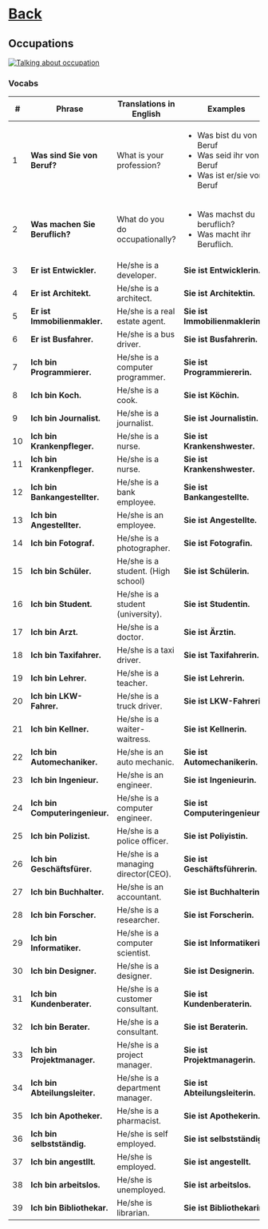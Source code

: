 # [Back](../a1/README.md)

## Occupations

<a href="https://www.youtube.com/watch?v=G63cDcAXqQc&list=PL5QyCnFPRx0GxaFjdAVkx7K9TfEklY4sg&index=8" target="_blank">
    <img src="http://i3.ytimg.com/vi/G63cDcAXqQc/maxresdefault.jpg" 
    alt="Talking about occupation"/></a>

### Vocabs
<table>
 <thead>
  <tr>
   <th>#</th>
   <th>Phrase</th>
   <th>Translations in English</th>
   <th>Examples</th>
  </tr>
 </thead>
 <tbody>
  <tr>
   <td>1</td>
   <td><strong>Was sind Sie von Beruf?</strong></td>
   <td>What is your profession?</td>
   <td>
    <ul>
     <li>Was bist du von Beruf</li>
     <li>Was seid ihr von Beruf</li>
     <li>Was ist er/sie von Beruf</li>
    </ul>
   </td>
  </tr>
  <tr>
   <td>2</td>
   <td><strong>Was machen Sie Beruflich?</strong></td>
   <td>What do you do occupationally?</td>
   <td>
    <ul>
     <li>Was machst du beruflich?</li>
     <li>Was macht ihr Beruflich.</li>
    </ul>
   </td>
  </tr>
  <tr>
   <td>3</td>
   <td>
    <strong>Er ist Entwickler.</strong>
    </td>
   <td>He/she is a developer.</td>
   <td>
    <strong>Sie ist Entwicklerin.</strong>
   </td>
  </tr>
  <tr>
   <td>4</td>
   <td>
    <strong>Er ist Architekt.</strong>
    </td>
   <td>He/she is a architect.</td>
   <td>
    <strong>Sie ist Architektin.</strong>
   </td>
  </tr>
  <tr>
   <td>5</td>
   <td>
    <strong>Er ist Immobilienmakler.</strong>
    </td>
   <td>He/she is a real estate agent.</td>
   <td>
    <strong>Sie ist Immobilienmaklerin.</strong>
   </td>
  </tr>
  <tr>
   <td>6</td>
   <td>
    <strong>Er ist Busfahrer.</strong>
    </td>
   <td>He/she is a bus driver.</td>
   <td>
    <strong>Sie ist Busfahrerin.</strong>
   </td>
  </tr>
  <tr>
   <td>7</td>
   <td>
    <strong>Ich bin Programmierer.</strong>
    </td>
   <td>He/she is a computer programmer.</td>
   <td>
    <strong>Sie ist Programmiererin.</strong>
   </td>
  </tr>
  <tr>
   <td>8</td>
   <td>
    <strong>Ich bin Koch.</strong>
    </td>
   <td>He/she is a cook.</td>
   <td>
    <strong>Sie ist Köchin.</strong>
   </td>
  </tr>
  <tr>
   <td>9</td>
   <td>
    <strong>Ich bin Journalist.</strong>
    </td>
   <td>He/she is a journalist.</td>
   <td>
    <strong>Sie ist Journalistin.</strong>
   </td>
  </tr>
  <tr>
   <td>10</td>
   <td>
    <strong>Ich bin Krankenpfleger.</strong>
    </td>
   <td>He/she is a nurse.</td>
   <td>
    <strong>Sie ist Krankenshwester.</strong>
   </td>
  </tr>
  <tr>
   <td>11</td>
   <td>
    <strong>Ich bin Krankenpfleger.</strong>
    </td>
   <td>He/she is a nurse.</td>
   <td>
    <strong>Sie ist Krankenshwester.</strong>
   </td>
  </tr>
  <tr>
   <td>12</td>
   <td>
    <strong>Ich bin Bankangestellter.</strong>
    </td>
   <td>He/she is a bank employee.</td>
   <td>
    <strong>Sie ist Bankangestellte.</strong>
   </td>
  </tr>
  <tr>
   <td>13</td>
   <td>
    <strong>Ich bin Angestellter.</strong>
    </td>
   <td>He/she is an employee.</td>
   <td>
    <strong>Sie ist Angestellte.</strong>
   </td>
  </tr>
  <tr>
   <td>14</td>
   <td>
    <strong>Ich bin Fotograf.</strong>
    </td>
   <td>He/she is a photographer.</td>
   <td>
    <strong>Sie ist Fotografin.</strong>
   </td>
  </tr>
  <tr>
     <td>15</td>
     <td>
      <strong>Ich bin Schüler.</strong>
      </td>
     <td>He/she is a student. (High school)</td>
     <td>
      <strong>Sie ist Schülerin.</strong>
     </td>
  </tr>
  <tr>
     <td>16</td>
     <td>
      <strong>Ich bin Student.</strong>
      </td>
     <td>He/she is a student (university).</td>
     <td>
      <strong>Sie ist Studentin.</strong>
     </td>
  </tr>
  <tr>
     <td>17</td>
     <td>
      <strong>Ich bin Arzt.</strong>
      </td>
     <td>He/she is a doctor.</td>
     <td>
      <strong>Sie ist Ärztin.</strong>
     </td>
  </tr>
  <tr>
     <td>18</td>
     <td>
      <strong>Ich bin Taxifahrer.</strong>
      </td>
     <td>He/she is a taxi driver.</td>
     <td>
      <strong>Sie ist Taxifahrerin.</strong>
     </td>
  </tr>
  <tr>
     <td>19</td>
     <td>
      <strong>Ich bin Lehrer.</strong>
      </td>
     <td>He/she is a teacher.</td>
     <td>
      <strong>Sie ist Lehrerin.</strong>
     </td>
  </tr>
  <tr>
     <td>20</td>
     <td>
      <strong>Ich bin LKW-Fahrer.</strong>
      </td>
     <td>He/she is a truck driver.</td>
     <td>
      <strong>Sie ist LKW-Fahrerin.</strong>
     </td>
  </tr>
  <tr>
     <td>21</td>
     <td>
      <strong>Ich bin Kellner.</strong>
      </td>
     <td>He/she is a waiter-waitress.</td>
     <td>
      <strong>Sie ist Kellnerin.</strong>
     </td>
  </tr>
  <tr>
     <td>22</td>
     <td>
      <strong>Ich bin Automechaniker.</strong>
      </td>
     <td>He/she is an auto mechanic.</td>
     <td>
      <strong>Sie ist Automechanikerin.</strong>
     </td>
  </tr>
  <tr>
     <td>23</td>
     <td>
      <strong>Ich bin Ingenieur.</strong>
      </td>
     <td>He/she is an engineer.</td>
     <td>
      <strong>Sie ist Ingenieurin.</strong>
     </td>
  </tr>
  <tr>
     <td>24</td>
     <td>
      <strong>Ich bin Computeringenieur.</strong>
      </td>
     <td>He/she is a computer engineer.</td>
     <td>
      <strong>Sie ist Computeringenieurin.</strong>
     </td>
  </tr>
  <tr>
     <td>25</td>
     <td>
      <strong>Ich bin Polizist.</strong>
      </td>
     <td>He/she is a police officer.</td>
     <td>
      <strong>Sie ist Poliyistin.</strong>
     </td>
  </tr>
  <tr>
     <td>26</td>
     <td>
      <strong>Ich bin Geschäftsfürer.</strong>
      </td>
     <td>He/she is a managing director(CEO).</td>
     <td>
      <strong>Sie ist Geschäftsführerin.</strong>
     </td>
  </tr>
  <tr>
     <td>27</td>
     <td>
      <strong>Ich bin Buchhalter.</strong>
      </td>
     <td>He/she is an accountant.</td>
     <td>
      <strong>Sie ist Buchhalterin.</strong>
     </td>
  </tr>
  <tr>
     <td>28</td>
     <td>
      <strong>Ich bin Forscher.</strong>
      </td>
     <td>He/she is a researcher.</td>
     <td>
      <strong>Sie ist Forscherin.</strong>
     </td>
  </tr>
  <tr>
     <td>29</td>
     <td>
      <strong>Ich bin Informatiker.</strong>
      </td>
     <td>He/she is a computer scientist.</td>
     <td>
      <strong>Sie ist Informatikerin.</strong>
     </td>
  </tr>
  <tr>
     <td>30</td>
     <td>
      <strong>Ich bin Designer.</strong>
      </td>
     <td>He/she is a designer.</td>
     <td>
      <strong>Sie ist Designerin.</strong>
     </td>
  </tr>
  <tr>
     <td>31</td>
     <td>
      <strong>Ich bin Kundenberater.</strong>
      </td>
     <td>He/she is a customer consultant.</td>
     <td>
      <strong>Sie ist Kundenberaterin.</strong>
     </td>
  </tr>
  <tr>
     <td>32</td>
     <td>
      <strong>Ich bin Berater.</strong>
      </td>
     <td>He/she is a consultant.</td>
     <td>
      <strong>Sie ist Beraterin.</strong>
     </td>
  </tr>
  <tr>
     <td>33</td>
     <td>
      <strong>Ich bin Projektmanager.</strong>
      </td>
     <td>He/she is a project manager.</td>
     <td>
      <strong>Sie ist Projektmanagerin.</strong>
     </td>
  </tr>
  <tr>
     <td>34</td>
     <td>
      <strong>Ich bin Abteilungsleiter.</strong>
      </td>
     <td>He/she is a department manager.</td>
     <td>
      <strong>Sie ist Abteilungsleiterin.</strong>
     </td>
  </tr>
  <tr>
     <td>35</td>
     <td>
      <strong>Ich bin Apotheker.</strong>
      </td>
     <td>He/she is a pharmacist.</td>
     <td>
      <strong>Sie ist Apothekerin.</strong>
     </td>
  </tr>
  <tr>
     <td>36</td>
     <td>
      <strong>Ich bin selbstständig.</strong>
      </td>
     <td>He/she is self employed.</td>
     <td>
      <strong>Sie ist selbstständig.</strong>
     </td>
  </tr>
  <tr>
     <td>37</td>
     <td>
      <strong>Ich bin angestllt.</strong>
      </td>
     <td>He/she is employed.</td>
     <td>
      <strong>Sie ist angestellt.</strong>
     </td>
  </tr>
  <tr>
     <td>38</td>
     <td>
      <strong>Ich bin arbeitslos.</strong>
      </td>
     <td>He/she is unemployed.</td>
     <td>
      <strong>Sie ist arbeitslos.</strong>
     </td>
  </tr>
  <tr>
     <td>39</td>
     <td>
      <strong>Ich bin Bibliothekar.</strong>
      </td>
     <td>He/she is librarian.</td>
     <td>
      <strong>Sie ist Bibliothekarin.</strong>
     </td>
  </tr>
 </tbody>
</table>
